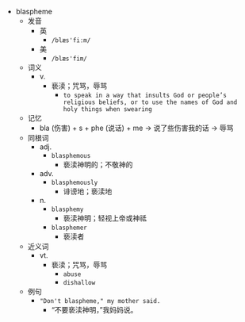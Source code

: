 - blaspheme
  - 发音
    - 英
      - `/blæs'fiːm/`
    - 美
      - `/blæs'fim/`
  - 词义
    - v.
      - 亵渎；咒骂，辱骂
        - `to speak in a way that insults God or people’s religious beliefs, or to use the names of God and holy things when swearing`
  - 记忆
    - bla (伤害) + s + phe (说话) + me → 说了些伤害我的话 → 辱骂
  - 同根词
    - adj.
      - `blasphemous`
        - 亵渎神明的；不敬神的
    - adv.
      - `blasphemously`
        - 诽谤地；亵渎地
    - n.
      - `blasphemy`
        - 亵渎神明；轻视上帝或神祗
      - `blasphemer`
        - 亵渎者
  - 近义词
    - vt.
      - 亵渎；咒骂，辱骂
        - `abuse`
        - `dishallow`
  - 例句
    - `"Don't blaspheme," my mother said.`
      - “不要亵渎神明，”我妈妈说。

